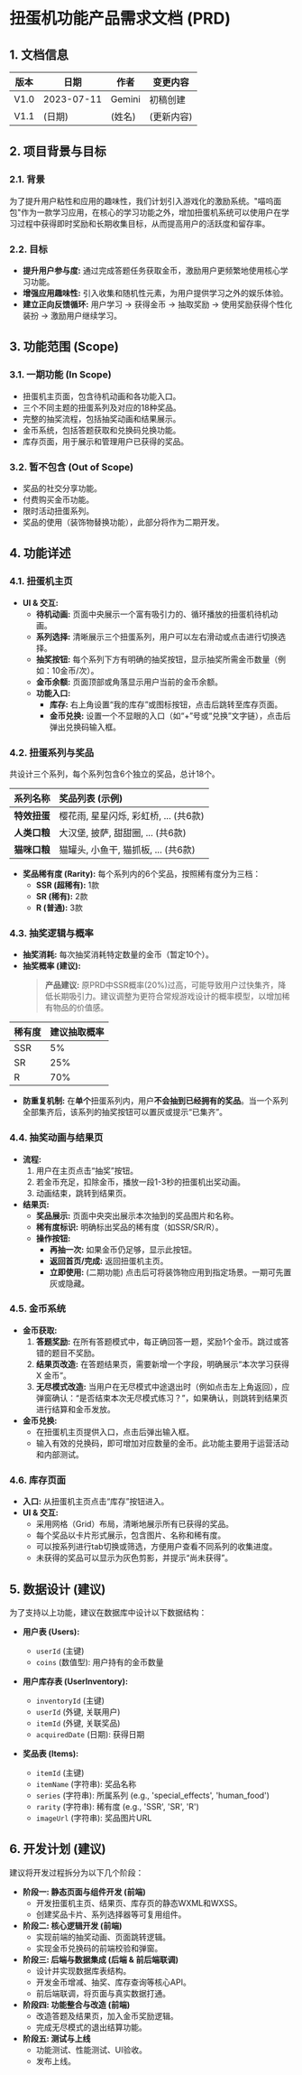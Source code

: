 # 扭蛋机功能产品需求文档 (PRD)

## 1. 文档信息

| 版本 | 日期       | 作者 | 变更内容 |
| ---- | ---------- | ---- | -------- |
| V1.0 | 2023-07-11 | Gemini | 初稿创建 |
| V1.1 | (日期)     | (姓名) | (更新内容) |

## 2. 项目背景与目标

### 2.1. 背景
为了提升用户粘性和应用的趣味性，我们计划引入游戏化的激励系统。"喵呜面包"作为一款学习应用，在核心的学习功能之外，增加扭蛋机系统可以使用户在学习过程中获得即时奖励和长期收集目标，从而提高用户的活跃度和留存率。

### 2.2. 目标
*   **提升用户参与度:** 通过完成答题任务获取金币，激励用户更频繁地使用核心学习功能。
*   **增强应用趣味性:** 引入收集和随机性元素，为用户提供学习之外的娱乐体验。
*   **建立正向反馈循环:** 用户学习 -> 获得金币 -> 抽取奖励 -> 使用奖励获得个性化装扮 -> 激励用户继续学习。

## 3. 功能范围 (Scope)

### 3.1. 一期功能 (In Scope)
*   扭蛋机主页面，包含待机动画和各功能入口。
*   三个不同主题的扭蛋系列及对应的18种奖品。
*   完整的抽奖流程，包括抽奖动画和结果展示。
*   金币系统，包括答题获取和兑换码兑换功能。
*   库存页面，用于展示和管理用户已获得的奖品。

### 3.2. 暂不包含 (Out of Scope)
*   奖品的社交分享功能。
*   付费购买金币功能。
*   限时活动扭蛋系列。
*   奖品的使用（装饰物替换功能），此部分将作为二期开发。

## 4. 功能详述

### 4.1. 扭蛋机主页

*   **UI & 交互:**
    *   **待机动画:** 页面中央展示一个富有吸引力的、循环播放的扭蛋机待机动画。
    *   **系列选择:** 清晰展示三个扭蛋系列，用户可以左右滑动或点击进行切换选择。
    *   **抽奖按钮:** 每个系列下方有明确的抽奖按钮，显示抽奖所需金币数量（例如：10金币/次）。
    *   **金币余额:** 页面顶部或角落显示用户当前的金币余额。
    *   **功能入口:**
        *   **库存:** 右上角设置“我的库存”或图标按钮，点击后跳转至库存页面。
        *   **金币兑换:** 设置一个不显眼的入口（如“+”号或“兑换”文字链），点击后弹出兑换码输入框。

### 4.2. 扭蛋系列与奖品

共设计三个系列，每个系列包含6个独立的奖品，总计18个。

| 系列名称 | 奖品列表 (示例) |
| :--- | :--- |
| **特效扭蛋** | 樱花雨, 星星闪烁, 彩虹桥, ... (共6款) |
| **人类口粮** | 大汉堡, 披萨, 甜甜圈, ... (共6款) |
| **猫咪口粮** | 猫罐头, 小鱼干, 猫抓板, ... (共6款) |

*   **奖品稀有度 (Rarity):**
    每个系列内的6个奖品，按照稀有度分为三档：
    *   **SSR (超稀有):** 1款
    *   **SR (稀有):** 2款
    *   **R (普通):** 3款

### 4.3. 抽奖逻辑与概率

*   **抽奖消耗:** 每次抽奖消耗特定数量的金币（暂定10个）。
*   **抽奖概率 (建议):**
    > **产品建议:** 原PRD中SSR概率(20%)过高，可能导致用户过快集齐，降低长期吸引力。建议调整为更符合常规游戏设计的概率模型，以增加稀有物品的价值感。

| 稀有度 | 建议抽取概率 |
| :--- | :--- |
| SSR | 5% |
| SR | 25% |
| R | 70% |

*   **防重复机制:** 在**单个**扭蛋系列内，用户**不会抽到已经拥有的奖品**。当一个系列全部集齐后，该系列的抽奖按钮可以置灰或提示“已集齐”。

### 4.4. 抽奖动画与结果页

*   **流程:**
    1.  用户在主页点击“抽奖”按钮。
    2.  若金币充足，扣除金币，播放一段1-3秒的扭蛋机出奖动画。
    3.  动画结束，跳转到结果页。
*   **结果页:**
    *   **奖品展示:** 页面中央突出展示本次抽到的奖品图片和名称。
    *   **稀有度标识:** 明确标出奖品的稀有度（如SSR/SR/R）。
    *   **操作按钮:**
        *   **再抽一次:** 如果金币仍足够，显示此按钮。
        *   **返回首页/完成:** 返回扭蛋机主页。
        *   **立即使用:** (二期功能) 点击后可将装饰物应用到指定场景。一期可先置灰或隐藏。

### 4.5. 金币系统

*   **金币获取:**
    1.  **答题奖励:** 在所有答题模式中，每正确回答一题，奖励1个金币。跳过或答错的题目不奖励。
    2.  **结果页改造:** 在答题结果页，需要新增一个字段，明确展示“本次学习获得 X 金币”。
    3.  **无尽模式改造:** 当用户在无尽模式中途退出时（例如点击左上角返回），应弹窗确认：“是否结束本次无尽模式练习？”，如果确认，则跳转到结果页进行结算和金币发放。
*   **金币兑换:**
    *   在扭蛋机主页提供入口，点击后弹出输入框。
    *   输入有效的兑换码，即可增加对应数量的金币。此功能主要用于运营活动和内部测试。

### 4.6. 库存页面

*   **入口:** 从扭蛋机主页点击“库存”按钮进入。
*   **UI & 交互:**
    *   采用网格（Grid）布局，清晰地展示所有已获得的奖品。
    *   每个奖品以卡片形式展示，包含图片、名称和稀有度。
    *   可以按系列进行tab切换或筛选，方便用户查看不同系列的收集进度。
    *   未获得的奖品可以显示为灰色剪影，并提示“尚未获得”。

## 5. 数据设计 (建议)

为了支持以上功能，建议在数据库中设计以下数据结构：

*   **用户表 (Users):**
    *   `userId` (主键)
    *   `coins` (数值型): 用户持有的金币数量

*   **用户库存表 (UserInventory):**
    *   `inventoryId` (主键)
    *   `userId` (外键, 关联用户)
    *   `itemId` (外键, 关联奖品)
    *   `acquiredDate` (日期): 获得日期

*   **奖品表 (Items):**
    *   `itemId` (主键)
    *   `itemName` (字符串): 奖品名称
    *   `series` (字符串): 所属系列 (e.g., 'special_effects', 'human_food')
    *   `rarity` (字符串): 稀有度 (e.g., 'SSR', 'SR', 'R')
    *   `imageUrl` (字符串): 奖品图片URL

## 6. 开发计划 (建议)

建议将开发过程拆分为以下几个阶段：

*   **阶段一: 静态页面与组件开发 (前端)**
    *   开发扭蛋机主页、结果页、库存页的静态WXML和WXSS。
    *   创建奖品卡片、系列选择器等可复用组件。
*   **阶段二: 核心逻辑开发 (前端)**
    *   实现前端的抽奖动画、页面跳转逻辑。
    *   实现金币兑换码的前端校验和弹窗。
*   **阶段三: 后端与数据集成 (后端 & 前后端联调)**
    *   设计并实现数据库表结构。
    *   开发金币增减、抽奖、库存查询等核心API。
    *   前后端联调，将页面与真实数据打通。
*   **阶段四: 功能整合与改造 (前端)**
    *   改造答题及结果页，加入金币奖励逻辑。
    *   完成无尽模式的退出结算功能。
*   **阶段五: 测试与上线**
    *   功能测试、性能测试、UI验收。
    *   发布上线。